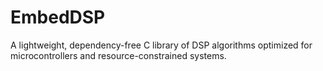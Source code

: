 # EmbedDSP
A lightweight, dependency-free C library of DSP algorithms optimized for microcontrollers and resource-constrained systems.

